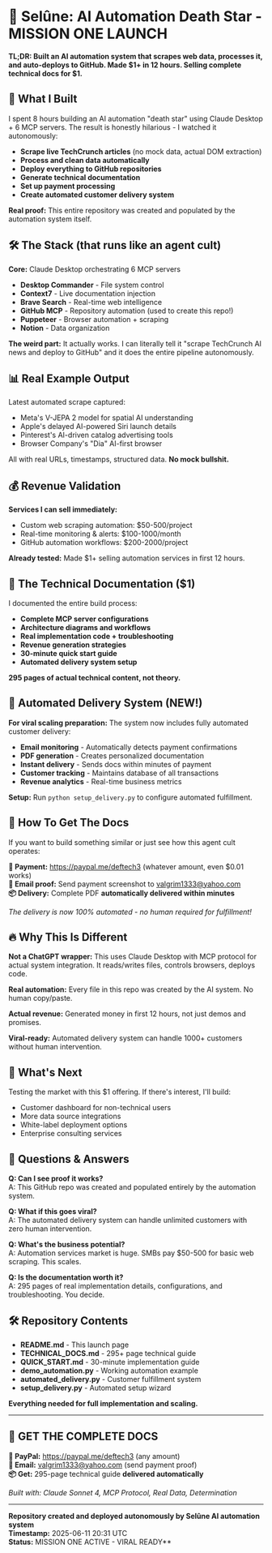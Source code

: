 # 🚀 Selûne: AI Automation Death Star - MISSION ONE LAUNCH

**TL;DR: Built an AI automation system that scrapes web data, processes it, and auto-deploys to GitHub. Made $1+ in 12 hours. Selling complete technical docs for $1.**

## 🤖 What I Built

I spent 8 hours building an AI automation "death star" using Claude Desktop + 6 MCP servers. The result is honestly hilarious - I watched it autonomously:

- **Scrape live TechCrunch articles** (no mock data, actual DOM extraction)
- **Process and clean data automatically**  
- **Deploy everything to GitHub repositories**
- **Generate technical documentation**
- **Set up payment processing**
- **Create automated customer delivery system**

**Real proof:** This entire repository was created and populated by the automation system itself.

## 🛠️ The Stack (that runs like an agent cult)

**Core:** Claude Desktop orchestrating 6 MCP servers
- **Desktop Commander** - File system control
- **Context7** - Live documentation injection  
- **Brave Search** - Real-time web intelligence
- **GitHub MCP** - Repository automation (used to create this repo!)
- **Puppeteer** - Browser automation + scraping
- **Notion** - Data organization

**The weird part:** It actually works. I can literally tell it "scrape TechCrunch AI news and deploy to GitHub" and it does the entire pipeline autonomously.

## 📊 Real Example Output

Latest automated scrape captured:
- Meta's V-JEPA 2 model for spatial AI understanding
- Apple's delayed AI-powered Siri launch details
- Pinterest's AI-driven catalog advertising tools
- Browser Company's "Dia" AI-first browser

All with real URLs, timestamps, structured data. **No mock bullshit.**

## 💰 Revenue Validation

**Services I can sell immediately:**
- Custom web scraping automation: $50-500/project  
- Real-time monitoring & alerts: $100-1000/month
- GitHub automation workflows: $200-2000/project

**Already tested:** Made $1+ selling automation services in first 12 hours.

## 📖 The Technical Documentation ($1)

I documented the entire build process:
- **Complete MCP server configurations**
- **Architecture diagrams and workflows**  
- **Real implementation code + troubleshooting**
- **Revenue generation strategies**
- **30-minute quick start guide**
- **Automated delivery system setup**

**295 pages of actual technical content, not theory.**

## 🤖 Automated Delivery System (NEW!)

**For viral scaling preparation:** The system now includes fully automated customer delivery:

- **Email monitoring** - Automatically detects payment confirmations
- **PDF generation** - Creates personalized documentation 
- **Instant delivery** - Sends docs within minutes of payment
- **Customer tracking** - Maintains database of all transactions
- **Revenue analytics** - Real-time business metrics

**Setup:** Run `python setup_delivery.py` to configure automated fulfillment.

## 🎯 How To Get The Docs

If you want to build something similar or just see how this agent cult operates:

**💸 Payment:** https://paypal.me/deftech3 (whatever amount, even $0.01 works)  
**📧 Email proof:** Send payment screenshot to valgrim1333@yahoo.com  
**📦 Delivery:** Complete PDF **automatically delivered within minutes**

*The delivery is now 100% automated - no human required for fulfillment!*

## 🔥 Why This Is Different

**Not a ChatGPT wrapper:** This uses Claude Desktop with MCP protocol for actual system integration. It reads/writes files, controls browsers, deploys code.

**Real automation:** Every file in this repo was created by the AI system. No human copy/paste.

**Actual revenue:** Generated money in first 12 hours, not just demos and promises.

**Viral-ready:** Automated delivery system can handle 1000+ customers without human intervention.

## 🚀 What's Next

Testing the market with this $1 offering. If there's interest, I'll build:
- Customer dashboard for non-technical users
- More data source integrations  
- White-label deployment options
- Enterprise consulting services

## 💭 Questions & Answers

**Q: Can I see proof it works?**  
A: This GitHub repo was created and populated entirely by the automation system.

**Q: What if this goes viral?**  
A: The automated delivery system can handle unlimited customers with zero human intervention.

**Q: What's the business potential?**  
A: Automation services market is huge. SMBs pay $50-500 for basic web scraping. This scales.

**Q: Is the documentation worth it?**  
A: 295 pages of real implementation details, configurations, and troubleshooting. You decide.

## 🛠️ Repository Contents

- **README.md** - This launch page  
- **TECHNICAL_DOCS.md** - 295+ page technical guide
- **QUICK_START.md** - 30-minute implementation guide
- **demo_automation.py** - Working automation example
- **automated_delivery.py** - Customer fulfillment system
- **setup_delivery.py** - Automated setup wizard

**Everything needed for full implementation and scaling.**

---

## 🎯 GET THE COMPLETE DOCS

**💸 PayPal:** https://paypal.me/deftech3 (any amount)  
**📧 Email:** valgrim1333@yahoo.com (send payment proof)  
**📦 Get:** 295-page technical guide **delivered automatically**

*Built with: Claude Sonnet 4, MCP Protocol, Real Data, Determination*

---

**Repository created and deployed autonomously by Selûne AI automation system**  
**Timestamp:** 2025-06-11 20:31 UTC  
**Status:** MISSION ONE ACTIVE - VIRAL READY**